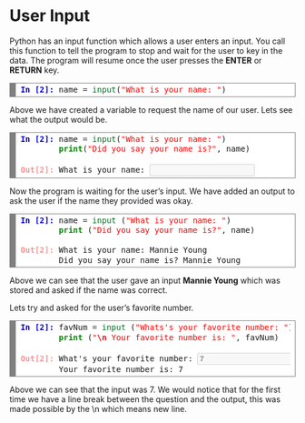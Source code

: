 # User Input

Python has an input function which allows a user enters an input. You call this function to tell the program to stop and wait for the user to key in the data. The program will resume once the user presses the **ENTER** or **RETURN** key.

<!-- HTML generated using hilite.me --><div style="background: #ffffff; overflow:auto;width:auto;border:solid gray;border-width:.1em .1em .1em .8em;padding:.2em .6em;"><pre style="margin: 0; line-height: 125%"><span style="color: #0000DD; font-weight: bold">In [2]:</span> name <span style="color: #333333">=</span> <span style="color: #007020">input</span>(<span style="color: red">&quot;What is your name: &quot;</span>)</pre></div>


Above we have created a variable to request the name of our user. Lets see what the output would be.

<!-- HTML generated using hilite.me --><div style="background: #ffffff; overflow:auto;width:auto;border:solid gray;border-width:.1em .1em .1em .8em;padding:.2em .6em;"><pre style="margin: 0; line-height: 125%"><span style="color: #0000DD; font-weight: bold">In [2]:</span> name <span style="color: #333333">=</span> <span style="color: #007020">input</span>(<span style="color: red">&quot;What is your name: &quot;</span>)<br>        <span style="color: #008800; font-weight: bold">print</span>(<span style="color: red">&quot;Did you say your name is?&quot;</span>, name)<br><br><span style="color: #fd9595; font-weight: bold">Out[2]:</span> What is your name: <input type="text" disabled></pre></div>

Now the program is waiting for the user’s input. We have added an output to ask the user if the name they provided was okay.

<!-- HTML generated using hilite.me --><div style="background: #ffffff; overflow:auto;width:auto;border:solid gray;border-width:.1em .1em .1em .8em;padding:.2em .6em;"><pre style="margin: 0; line-height: 125%"><span style="color: #0000DD; font-weight: bold">In [2]:</span> name <span style="color: #333333">=</span> <span style="color: #007020">input</span> (<span style="color: red">&quot;What is your name: &quot;</span>)<br>        <span style="color: #008800; font-weight: bold">print</span> (<span style="color: red">&quot;Did you say your name is?&quot;</span>, name)<br><br><span style="color: #fd9595; font-weight: bold">Out[2]:</span> What <span>is</span> your name: Mannie Young<br>        <span>Did you say your name is<span>?</span> Mannie Young</span></pre></div>


Above we can see that the user gave an input **Mannie Young** which was stored and asked if the name was correct. 

Lets try and asked for the user’s favorite number.

<!-- HTML generated using hilite.me --><div style="background: #ffffff; overflow:auto;width:auto;border:solid gray;border-width:.1em .1em .1em .8em;padding:.2em .6em;"><pre style="margin: 0; line-height: 125%"><span style="color: #0000DD; font-weight: bold">In [2]:</span> favNum <span style="color: #333333">=</span> <span style="color: #007020">input</span> (<span style="color: red">&quot;Whats&#39;s your favorite number: &quot;</span>)<br>        <span style="color: #008800; font-weight: bold">print</span> (<span style="color: red">&quot;</span><span style="color: #666666; font-weight: bold; color: red">\n</span><span style="color: red"> Your favorite number is: &quot;</span>, favNum)<br><br><span style="color: #fd9595; font-weight: bold">Out[2]:</span> What<span>&#39;s your favorite number: <input type="text" value="7" disabled></span><br>        <span>Your favorite number is: 7</span></pre></div>


Above we can see that the input was 7. We would notice that for the first time we have a line break between the question and the output, this was made possible by the \n which means new line.  